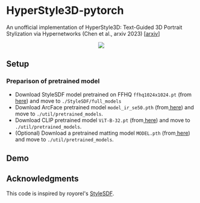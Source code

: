 # HyperStyle3D-pytorch
An unofficial implementation of HyperStyle3D: Text-Guided 3D Portrait Stylization via Hypernetworks (Chen et al., arxiv 2023) [[arxiv](https://arxiv.org/abs/2304.09463)]

<div align="center">
<img src=./assets/demo.png>
</div>


## Setup

### Preparison of pretrained model
* Download StyleSDF model pretrained on FFHQ `ffhq1024x1024.pt` (from[ here](None)) and move to `./StyleSDF/full_models`
* Download ArcFace pretrained model `model_ir_se50.pth` (from[ here](None)) and move to `./util/pretrained_models`. 
* Download CLIP pretrained model `ViT-B-32.pt` (from[ here](None)) and move to `./util/pretrained_models`.  
* (Optional) Download a pretrained matting model `MODEL.pth` (from[ here](None)) and move to `./util/pretrained_models`. 


## Demo 

## Acknowledgments
This code is inspired by royorel's [StyleSDF](https://github.com/royorel/StyleSDF).
